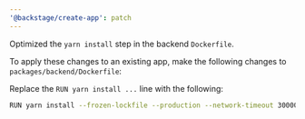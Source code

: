 ```yaml
---
'@backstage/create-app': patch
---
```


Optimized the `yarn install` step in the backend `Dockerfile`.

To apply these changes to an existing app, make the following changes to `packages/backend/Dockerfile`:

Replace the `RUN yarn install ...` line with the following:

```bash
RUN yarn install --frozen-lockfile --production --network-timeout 300000 && rm -rf "$(yarn cache dir)"
```
